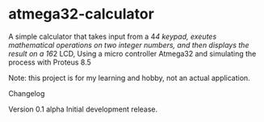 # atmega32-calculator
A simple calculator that takes input from a 4*4 keypad, exeutes mathematical operations on two integer numbers, and then displays the result on a 16*2 LCD,
Using a micro controller Atmega32 and simulating the process with Proteus 8.5

Note: this project is for my learning and hobby, not an actual application.


Changelog

Version 0.1 alpha
  Initial development release.

